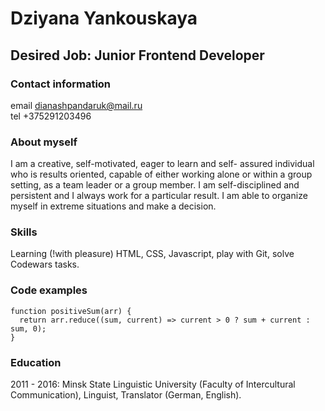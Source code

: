 # **Dziyana Yankouskaya**

## Desired Job: Junior Frontend Developer

### **Contact information**
email dianashpandaruk@mail.ru \
tel +375291203496

### **About myself**
I am a creative, self-motivated, eager to learn and self- assured individual who is results oriented, capable of either working alone or within a group setting, as a team leader or a group member.
I am self-disciplined and persistent and I always work for a particular result. I am able to organize myself in extreme situations and make a decision.

### **Skills**
Learning (!with pleasure) HTML, CSS, Javascript, play with Git, solve Codewars tasks.

### **Code examples**
```
function positiveSum(arr) {
  return arr.reduce((sum, current) => current > 0 ? sum + current : sum, 0);
}
```

### **Education**
2011 - 2016: Minsk State Linguistic University (Faculty of Intercultural Communication), Linguist, Translator (German, English).